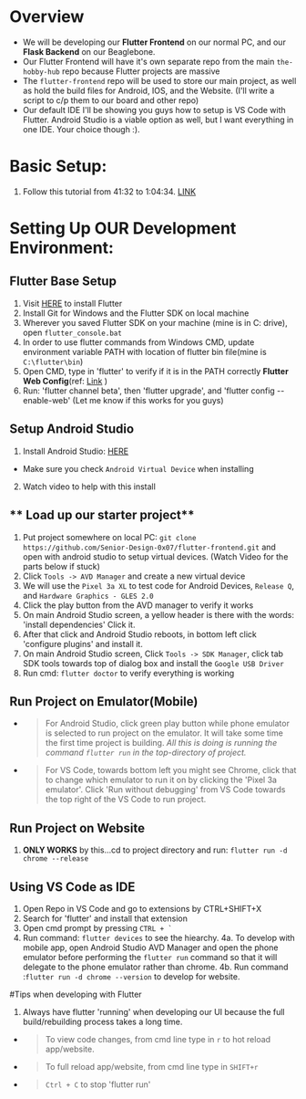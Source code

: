 <!-- This document tells users how to setup our Flutter Frontend Dev. Environment -->
<!-- Author: Anthony Bartman -->
<!-- Date: 12/20/20 -->

# Overview
* We will be developing our **Flutter Frontend** on our normal PC,
and our **Flask Backend** on our Beaglebone.
* Our Flutter Frontend will have it's own separate repo from the main ```the-hobby-hub``` repo 
because Flutter projects are massive
* The ```flutter-frontend``` repo will be used to store our main project, as well as hold the
build files for Android, IOS, and the Website. (I'll write a script to c/p them to our board and other repo)
* Our default IDE I'll be showing you guys how to setup is VS Code with Flutter. Android Studio
is a viable option as well, but I want everything in one IDE. Your choice though :).

# Basic Setup:
1. Follow this tutorial from 41:32 to 1:04:34.
   [LINK](https://www.youtube.com/watch?v=x0uinJvhNxI&t=2492s)

# Setting Up OUR Development Environment:
## Flutter Base Setup 
1. Visit [HERE](https://flutter.dev/docs/get-started/install/windows) to install Flutter
2. Install Git for Windows and the Flutter SDK on local machine
3. Wherever you saved Flutter SDK on your machine (mine is in C: drive), open ```flutter_console.bat```
4. In order to use flutter commands from Windows CMD, update environment variable PATH with location of
flutter bin file(mine is ```C:\flutter\bin```)
5. Open CMD, type in 'flutter' to verify if it is in the PATH correctly
**Flutter Web Config**(ref: [Link](https://flutter.dev/docs/get-started/web) )
6. Run: 'flutter channel beta', then 'flutter upgrade', and 'flutter config --enable-web'
(Let me know if this works for you guys)

## Setup Android Studio
1. Install Android Studio: [HERE](https://developer.android.com/studio)
  * Make sure you check ```Android Virtual Device``` when installing
2. Watch video to help with this install
## ** Load up our starter project**
1. Put project somewhere on local PC: ```git clone https://github.com/Senior-Design-0x07/flutter-frontend.git```
and open with android studio to setup virtual devices.
(Watch Video for the parts below if stuck)
2. Click ```Tools -> AVD Manager``` and create a new virtual device
3. We will use the ```Pixel 3a XL``` to test code for Android Devices, ```Release Q```, and ```Hardware Graphics - GLES 2.0```
4. Click the play button from the AVD manager to verify it works
5. On main Android Studio screen, a yellow header is there with the words: 'install dependencies' Click it.
6. After that click and Android Studio reboots, in bottom left click 'configure plugins' and install it.
7. On main Android Studio screen, Click ```Tools -> SDK Manager```, click tab SDK tools towards top of dialog box and install
the ```Google USB Driver```
8. Run cmd: ```flutter doctor``` to verify everything is working

## Run Project on Emulator(Mobile)
- > For Android Studio, click green play button while phone emulator is selected to run project on the emulator. It will take some
time the first time project is building. 
*All this is doing is running the command ```flutter run``` in the top-directory of project.*
- > For VS Code, towards bottom left you might see Chrome, click that to change which emulator to run it on by clicking the 'Pixel 3a
emulator'. Click 'Run without debugging' from VS Code towards the top right of the VS Code to run project.

## Run Project on Website
1. **ONLY WORKS** by this...cd to project directory and run: ```flutter run -d chrome --release```

## Using VS Code as IDE
1. Open Repo in VS Code and go to extensions by CTRL+SHIFT+X
2. Search for 'flutter' and install that extension
3. Open cmd prompt by pressing ```CTRL + ` ```
4. Run command: ```flutter devices``` to see the hiearchy.
4a. To develop with mobile app, open Android Studio AVD Manager and open the phone emulator before performing
the ```flutter run``` command so that it will delegate to the phone emulator rather than chrome.
4b. Run command :```flutter run -d chrome --version``` to develop for website.

#Tips when developing with Flutter
1. Always have flutter 'running' when developing our UI because the full build/rebuilding process takes a long time.
 - > To view code changes, from cmd line type in ```r``` to hot reload app/website.
 - > To full reload app/website, from cmd line type in ```SHIFT+r```
 - > ```Ctrl + C``` to stop 'flutter run'
